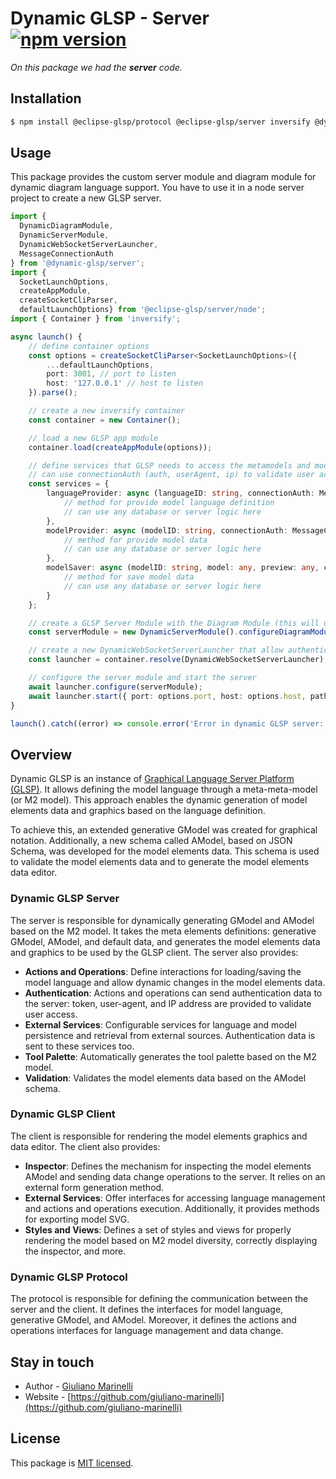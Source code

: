 # Dynamic GLSP - Server [![npm version](https://badge.fury.io/js/@dynamic-glsp%2Fserver.svg)](https://badge.fury.io/js/@dynamic-glsp%2Fserver)

_On this package we had the **server** code._

## Installation

```bash
$ npm install @eclipse-glsp/protocol @eclipse-glsp/server inversify @dynamic-glsp/protocol @dynamic-glsp/server
```

## Usage

This package provides the custom server module and diagram module for dynamic diagram language support. You have to use it in a node server project to create a new GLSP server.

```typescript
import {
  DynamicDiagramModule,
  DynamicServerModule,
  DynamicWebSocketServerLauncher,
  MessageConnectionAuth
} from '@dynamic-glsp/server';
import {
  SocketLaunchOptions,
  createAppModule,
  createSocketCliParser,
  defaultLaunchOptions} from '@eclipse-glsp/server/node';
import { Container } from 'inversify';

async launch() {
    // define container options
    const options = createSocketCliParser<SocketLaunchOptions>({
        ...defaultLaunchOptions,
        port: 3001, // port to listen
        host: '127.0.0.1' // host to listen
    }).parse();

    // create a new inversify container
    const container = new Container();

    // load a new GLSP app module
    container.load(createAppModule(options));

    // define services that GLSP needs to access the metamodels and models information
    // can use connectionAuth (auth, userAgent, ip) to validate user access
    const services = {
        languageProvider: async (languageID: string, connectionAuth: MessageConnectionAuth) => {
            // method for provide model language definition
            // can use any database or server logic here
        },
        modelProvider: async (modelID: string, connectionAuth: MessageConnectionAuth) => {
            // method for provide model data
            // can use any database or server logic here
        },
        modelSaver: async (modelID: string, model: any, preview: any, connectionAuth: MessageConnectionAuth) => {
            // method for save model data
            // can use any database or server logic here
        }
    };

    // create a GLSP Server Module with the Diagram Module (this will use a custom server module and diagram module for dynamic diagram language support)
    const serverModule = new DynamicServerModule().configureDiagramModule(new DynamicDiagramModule(services));

    // create a new DynamicWebSocketServerLauncher that allow authenticated communication using WebSocket
    const launcher = container.resolve(DynamicWebSocketServerLauncher);

    // configure the server module and start the server
    await launcher.configure(serverModule);
    await launcher.start({ port: options.port, host: options.host, path: 'dynamic' });
}

launch().catch((error) => console.error('Error in dynamic GLSP server:', error));
```

## Overview

Dynamic GLSP is an instance of [Graphical Language Server Platform (GLSP)](https://github.com/eclipse-glsp/glsp). It allows defining the model language through a meta-meta-model (or M2 model). This approach enables the dynamic generation of model elements data and graphics based on the language definition.

To achieve this, an extended generative GModel was created for graphical notation. Additionally, a new schema called AModel, based on JSON Schema, was developed for the model elements data. This schema is used to validate the model elements data and to generate the model elements data editor.

### Dynamic GLSP Server

The server is responsible for dynamically generating GModel and AModel based on the M2 model. It takes the meta elements definitions: generative GModel, AModel, and default data, and generates the model elements data and graphics to be used by the GLSP client. The server also provides:

- **Actions and Operations**: Define interactions for loading/saving the model language and allow dynamic changes in the model elements data.
- **Authentication**: Actions and operations can send authentication data to the server: token, user-agent, and IP address are provided to validate user access.
- **External Services**: Configurable services for language and model persistence and retrieval from external sources. Authentication data is sent to these services too.
- **Tool Palette**: Automatically generates the tool palette based on the M2 model.
- **Validation**: Validates the model elements data based on the AModel schema.

### Dynamic GLSP Client

The client is responsible for rendering the model elements graphics and data editor. The client also provides:

- **Inspector**: Defines the mechanism for inspecting the model elements AModel and sending data change operations to the server. It relies on an external form generation method.
- **External Services**: Offer interfaces for accessing language management and actions and operations execution. Additionally, it provides methods for exporting model SVG.
- **Styles and Views**: Defines a set of styles and views for properly rendering the model based on M2 model diversity, correctly displaying the inspector, and more.

### Dynamic GLSP Protocol

The protocol is responsible for defining the communication between the server and the client. It defines the interfaces for model language, generative GModel, and AModel. Moreover, it defines the actions and operations interfaces for language management and data change.

## Stay in touch

- Author - [Giuliano Marinelli](https://www.linkedin.com/in/giuliano-marinelli/)
- Website - [https://github.com/giuliano-marinelli](https://github.com/giuliano-marinelli)

## License

This package is [MIT licensed](LICENSE).

